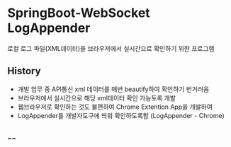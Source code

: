 # SpringBoot-WebSocket LogAppender

로컬 로그 파일(XML데이터)을 브라우저에서 실시간으로 확인하기 위한 프로그램

## History

* 개발 업무 중 API통신 xml 데이터를 매번 beautify하여 확인하기 번거러움
* 브라우저에서 실시간으로 해당 xml데이터 확인 가능토록 개발
* 웹브라우저로 확인하는 것도 불편하여 Chrome Extention App을 개발하여
* LogAppender를 개발자도구에 띄워 확인하도록함 (LogAppender - Chrome)
## --
